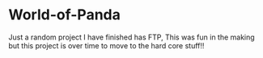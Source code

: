 # World-of-Panda

Just a random project I have finished has FTP, This was fun in the making but this project is over time to move to the hard core stuff!!
